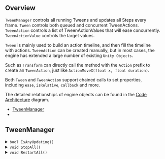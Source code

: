 ## Overview

`TweenManager` controls all running Tweens and updates all Steps every frame. `Tween` controls both queued and concurrent TweenActions. `TweenAction` controls a list of TweenActionValues that will ease concurrently. `TweenActionValue` controls the target values. 

`Tween` is mainly used to build an action timeline, and then fill the timeline with actions. `TweenAction` can be created manually, but in most cases, the engine has extended a large number of existing `Unity Objects`.

Such as `Transform` can directly call the method with the `Action` prefix to create an `TweenAction`, just like `ActionMoveX(float x, float duration)`.

Both `Tween` and `TweenAction` support chained calls to set properties, including `ease`, `isRelative`, `callback` and more.

The detailed relationships of engine objects  can be found in the [Code Architecture](./CodeArchitecture.png) diagram.


* [TweenManager](#tweenmanager)
* 


## TweenManager

<details><summary><code>bool IsAnyUpdating()</code></summary>
  
```
Is there any Tween updating?
```
</details>

<details><summary><code>void StopAll()</code></summary>

```
Stop all updating Tweens Playing or Rewinding.
If the Tween is recyclable then it will be recycled.
```
</details>

<details><summary><code>void RestartAll()</code></summary>

```
Restart all updating Tweens Playing or Rewinding.
```
</details>

